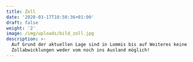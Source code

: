 ```yaml
---
title: Zoll
date: '2020-03-17T10:50:36+01:00'
draft: false
weight: '2'
image: /img/uploads/bild_zoll.jpg
description: >-
  Auf Grund der aktuellen Lage sind in Lommis bis auf Weiteres keine
  Zollabwicklungen weder vom noch ins Ausland möglich!
---
```


